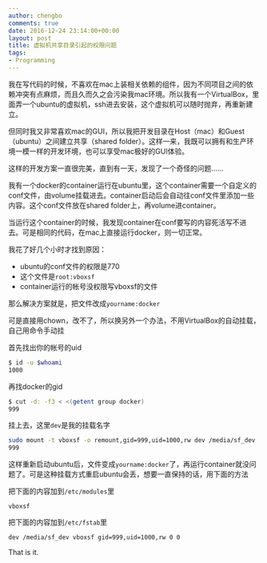 ```yaml
---
author: chengbo
comments: true
date: 2016-12-24 23:14:00+00:00
layout: post
title: 虚拟机共享目录引起的权限问题
tags:
- Programming
---
```


我在写代码的时候，不喜欢在mac上装相关依赖的组件，因为不同项目之间的依赖冲突有点麻烦，而且久而久之会污染我mac环境。所以我有一个VirtualBox，里面弄一个ubuntu的虚拟机，ssh进去安装，这个虚拟机可以随时抛弃，再重新建立。

但同时我又非常喜欢mac的GUI，所以我把开发目录在Host（mac）和Guest（ubuntu）之间建立共享（shared folder）。这样一来，我既可以拥有和生产环境一模一样的开发环境，也可以享受mac极好的GUI体验。

这样的开发方案一直很完美，直到有一天，发现了一个奇怪的问题……

我有一个docker的container运行在ubuntu里，这个container需要一个自定义的conf文件，由volume挂载进去。container启动后会自动往conf文件里添加一些内容。这个conf文件放在shared folder上，再volume进container。

当运行这个container的时候，我发现container在conf要写的内容死活写不进去。可是相同的代码，在mac上直接运行docker，则一切正常。

我花了好几个小时才找到原因：

* ubuntu的conf文件的权限是770
* 这个文件是`root:vboxsf`
* container运行的帐号没权限写vboxsf的文件

那么解决方案就是，把文件改成`yourname:docker`

可是直接用chown，改不了，所以换另外一个办法，不用VirtualBox的自动挂载，自己用命令手动挂

首先找出你的帐号的uid

```bash
$ id -u $whoami
1000
```

再找docker的gid

```bash
$ cut -d: -f3 < <(getent group docker)
999
```

挂上去，这里`dev`是我的挂载名字

```bash
sudo mount -t vboxsf -o remount,gid=999,uid=1000,rw dev /media/sf_dev
999
```

这样重新启动ubuntu后，文件变成`yourname:docker`了，再运行container就没问题了。可是这种挂载方式重启ubuntu会丢，想要一直保持的话，用下面的方法

把下面的内容加到`/etc/modules`里

```
vboxsf
```

把下面的内容加到`/etc/fstab`里

```
dev /media/sf_dev vboxsf gid=999,uid=1000,rw 0 0
```

That is it.
